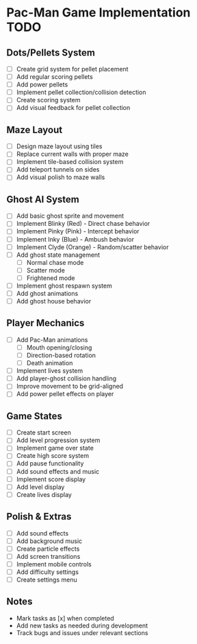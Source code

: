 # Pac-Man Game Implementation TODO

## Dots/Pellets System
- [ ] Create grid system for pellet placement
- [ ] Add regular scoring pellets
- [ ] Add power pellets
- [ ] Implement pellet collection/collision detection
- [ ] Create scoring system
- [ ] Add visual feedback for pellet collection

## Maze Layout
- [ ] Design maze layout using tiles
- [ ] Replace current walls with proper maze
- [ ] Implement tile-based collision system
- [ ] Add teleport tunnels on sides
- [ ] Add visual polish to maze walls

## Ghost AI System
- [ ] Add basic ghost sprite and movement
- [ ] Implement Blinky (Red) - Direct chase behavior
- [ ] Implement Pinky (Pink) - Intercept behavior
- [ ] Implement Inky (Blue) - Ambush behavior
- [ ] Implement Clyde (Orange) - Random/scatter behavior
- [ ] Add ghost state management
  - [ ] Normal chase mode
  - [ ] Scatter mode
  - [ ] Frightened mode
- [ ] Implement ghost respawn system
- [ ] Add ghost animations
- [ ] Add ghost house behavior

## Player Mechanics
- [ ] Add Pac-Man animations
  - [ ] Mouth opening/closing
  - [ ] Direction-based rotation
  - [ ] Death animation
- [ ] Implement lives system
- [ ] Add player-ghost collision handling
- [ ] Improve movement to be grid-aligned
- [ ] Add power pellet effects on player

## Game States
- [ ] Create start screen
- [ ] Add level progression system
- [ ] Implement game over state
- [ ] Create high score system
- [ ] Add pause functionality
- [ ] Add sound effects and music
- [ ] Implement score display
- [ ] Add level display
- [ ] Create lives display

## Polish & Extras
- [ ] Add sound effects
- [ ] Add background music
- [ ] Create particle effects
- [ ] Add screen transitions
- [ ] Implement mobile controls
- [ ] Add difficulty settings
- [ ] Create settings menu

## Notes
- Mark tasks as [x] when completed
- Add new tasks as needed during development
- Track bugs and issues under relevant sections 